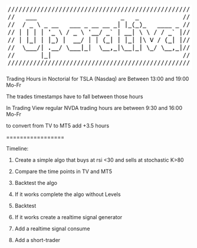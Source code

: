 ![alt text](./img/image.png)

Trading Hours in Noctorial for TSLA (Nasdaq) are
Between 
13:00 and 19:00 Mo-Fr

The trades timestamps have to fall between those hours

In Trading View regular NVDA trading hours are between
9:30 and 16:00 Mo-Fr


to convert from TV to MT5 add +3.5 hours


=================

Timeline:

1) Create a simple algo that buys at rsi <30 and sells at stochastic K>80
2) Compare the time points in TV and MT5

3) Backtest the algo
4) If it works complete the algo without Levels

5) Backtest
6) If it works create a realtime signal generator
7) Add a realtime signal consume

8) Add a short-trader